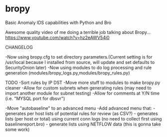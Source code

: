 # bropy
Basic Anomaly IDS capabilities with Python and Bro

Awesome quality video of me doing a terrible job talking about Bropy... https://www.youtube.com/watch?v=hz2eAWV54i0

CHANGELOG

-Now using bropy.cfg to set directory parameters.(Current setting is for /usr/local because I installed from source, will update and set defaults to SecurityOnion later)
-Now using modules to do log processing and rule generation (modules/bropy_logs.py,modules/bropy_rules.py)

TODO
-Sort rules by IP DST
-Move more stuff to modules to make bropy.py cleaner
-Allow for custom subnets when generating rules (may need to import another module for subnet testing)
-Allow for comments at Y/N time (i.e. "MYSQL port for dbsvr")

-Move "autobaseline" to an advanced menu
-Add advanced menu that:
	- generates per host lists of potential rules for review (as CSV?)
	- generates lists (per host or total) using current conn logs (no need to collect first using baselinereport.bro)
	- generate lists using NETFLOW data (this is gonna take some work)

